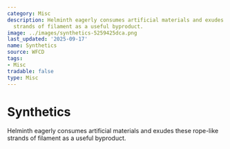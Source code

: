 ```yaml
---
category: Misc
description: Helminth eagerly consumes artificial materials and exudes these rope-like
  strands of filament as a useful byproduct.
image: ../images/synthetics-5259425dca.png
last_updated: '2025-09-17'
name: Synthetics
source: WFCD
tags:
- Misc
tradable: false
type: Misc
---
```


# Synthetics

Helminth eagerly consumes artificial materials and exudes these rope-like strands of filament as a useful byproduct.

